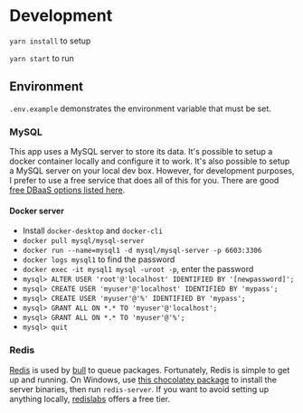 # Development
`yarn install` to setup

`yarn start` to run

## Environment

`.env.example` demonstrates the environment variable that must be set.

### MySQL

This app uses a MySQL server to store its data. It's possible to setup a docker container locally and configure it to work. It's also possible to setup a MySQL server on your local dev box. However, for development purposes, I prefer to use a free service that does all of this for you. There are good [free DBaaS options listed here](https://github.com/ripienaar/free-for-dev#dbaas).

#### Docker server

- Install `docker-desktop` and `docker-cli`
- `docker pull mysql/mysql-server`
- `docker run --name=mysql1 -d mysql/mysql-server -p 6603:3306`
- `docker logs mysql1` to find the password
- `docker exec -it mysql1 mysql -uroot -p`, enter the password
- `mysql> ALTER USER 'root'@'localhost' IDENTIFIED BY '[newpassword]';`
- `mysql> CREATE USER 'myuser'@'localhost' IDENTIFIED BY 'mypass';`
- `mysql> CREATE USER 'myuser'@'%' IDENTIFIED BY 'mypass';`
- `mysql> GRANT ALL ON *.* TO 'myuser'@'localhost';`
- `mysql> GRANT ALL ON *.* TO 'myuser'@'%';`
- `mysql> quit`

### Redis

[Redis](https://redis.io/) is used by [bull](https://optimalbits.github.io/bull/) to queue packages. Fortunately, Redis is simple to get up and running. On Windows, use [this chocolatey package](https://chocolatey.org/packages/redis-64) to install the server binaries, then run `redis-server`. If you want to avoid setting up anything locally, [redislabs](https://redislabs.com/redis-enterprise-cloud/pricing/) offers a free tier.
